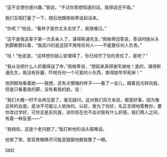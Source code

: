 
“这不会使你感兴趣，”我说，“不过你真想知道的话，我得说还不错。”

我们互相打量了一下，随后他跟佩格蒂说起话来。

“你呢？”他说，“看样子是你丈夫去世了，我很难过。”

“这不是我这辈子第一次丢亲人了，谋得斯通先生，”佩格蒂回答说，答话时她从头到脚都颤抖着，“我高兴的是这回不用怪任何人——不能要任何人负责。”

“哈！”他说道，“这样想你就心安理得了，你已经尽了你的责任了，是吧？”

“我从没把什么人折磨得送了命，”佩格蒂说，“想起来真得谢天谢地！是的，谋得斯通先生，我没有折磨、吓唬任何一个可爱的小东西，害得她早早死掉！”

他阴郁地看着她——我想，还有点懊悔的样子——看了一会儿，跟着目光转向我，但是只看着我的脚，没有看我的脸，说：

“我们大概一时不会再见面了，毫无疑问，这对我们双方来说，都是好事，因为像这样的会面，是决不可能让人愉快的。以前，我为了你好，名正言顺地管教你，要你改过学好，可你总是反抗我，谅你现在也不会对我有什么好感。我们两人之间，有着一种反感——”

“我相信，这是个老问题了。”我打断他的话头插嘴说。

他笑了笑，那双黑眼睛尽可能恶狠狠地朝我瞥了一眼。

[next](page424)